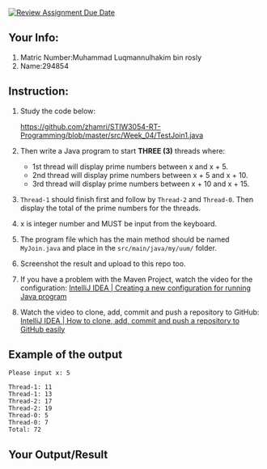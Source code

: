 [![Review Assignment Due Date](https://classroom.github.com/assets/deadline-readme-button-22041afd0340ce965d47ae6ef1cefeee28c7c493a6346c4f15d667ab976d596c.svg)](https://classroom.github.com/a/p1Yksyb_)
## Your Info:
1. Matric Number:Muhammad Luqmannulhakim bin rosly
1. Name:294854

## Instruction:

1. Study the code below:

   https://github.com/zhamri/STIW3054-RT-Programming/blob/master/src/Week_04/TestJoin1.java

1. Then write a Java program to start __THREE (3)__ threads where:
    * 1st thread will display prime numbers between x and x + 5.
    * 2nd thread will display prime numbers between x + 5 and x + 10.
    * 3rd thread will display prime numbers between x + 10 and x + 15.
   
1. `Thread-1` should finish first and follow by `Thread-2` and `Thread-0`. Then display the total of the prime numbers for the threads. 

1. x is integer number and MUST be input from the keyboard.

1. The program file which has the main method should be named `MyJoin.java` and place in the `src/main/java/my/uum/` folder.

1. Screenshot the result and upload to this repo too.

1. If you have a problem with the Maven Project, watch the video for the configuration: [IntelliJ IDEA | Creating a new configuration for running Java program](https://youtu.be/h2DT2SsPX1M)
1. Watch the video to clone, add, commit and push a repository to GitHub: [IntelliJ IDEA | How to clone, add, commit and push a repository to GitHub easily](https://youtu.be/RXV3Yusr0SI)

## Example of the output
```
Please input x: 5

Thread-1: 11
Thread-1: 13
Thread-2: 17
Thread-2: 19
Thread-0: 5
Thread-0: 7
Total: 72
```

## Your Output/Result
